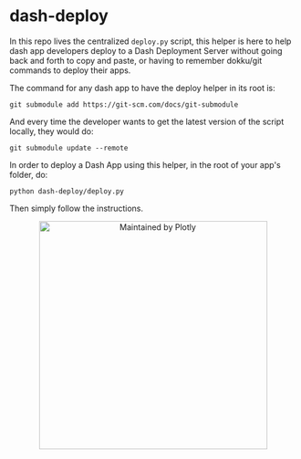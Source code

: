 # dash-deploy

In this repo lives the centralized `deploy.py` script, this helper is here to help dash app developers deploy to a Dash Deployment Server without going back and forth to copy and paste, or having to remember dokku/git commands to deploy their apps.

The command for any dash app to have the deploy helper in its root is:

`git submodule add https://git-scm.com/docs/git-submodule`

And every time the developer wants to get the latest version of the script locally, they would do:

`git submodule update --remote`

In order to deploy a Dash App using this helper, in the root of your app's folder, do:

`python dash-deploy/deploy.py` 

Then simply follow the instructions.

<div align="center">
  <a href="https://dash.plotly.com/project-maintenance">
    <img src="https://dash.plotly.com/assets/images/maintained-by-plotly.png" width="400px" alt="Maintained by Plotly">
  </a>
</div>
